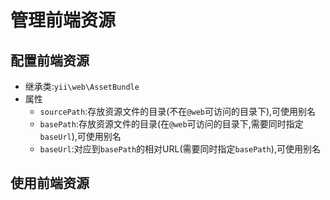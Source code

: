 # 管理前端资源

## 配置前端资源
* 继承类:`yii\web\AssetBundle`
* 属性
    * `sourcePath`:存放资源文件的目录(不在`@web`可访问的目录下),可使用别名
    * `basePath`:存放资源文件的目录(在`@web`可访问的目录下,需要同时指定`baseUrl`),可使用别名 
    * `baseUrl`:对应到`basePath`的相对URL(需要同时指定`basePath`),可使用别名  

## 使用前端资源
